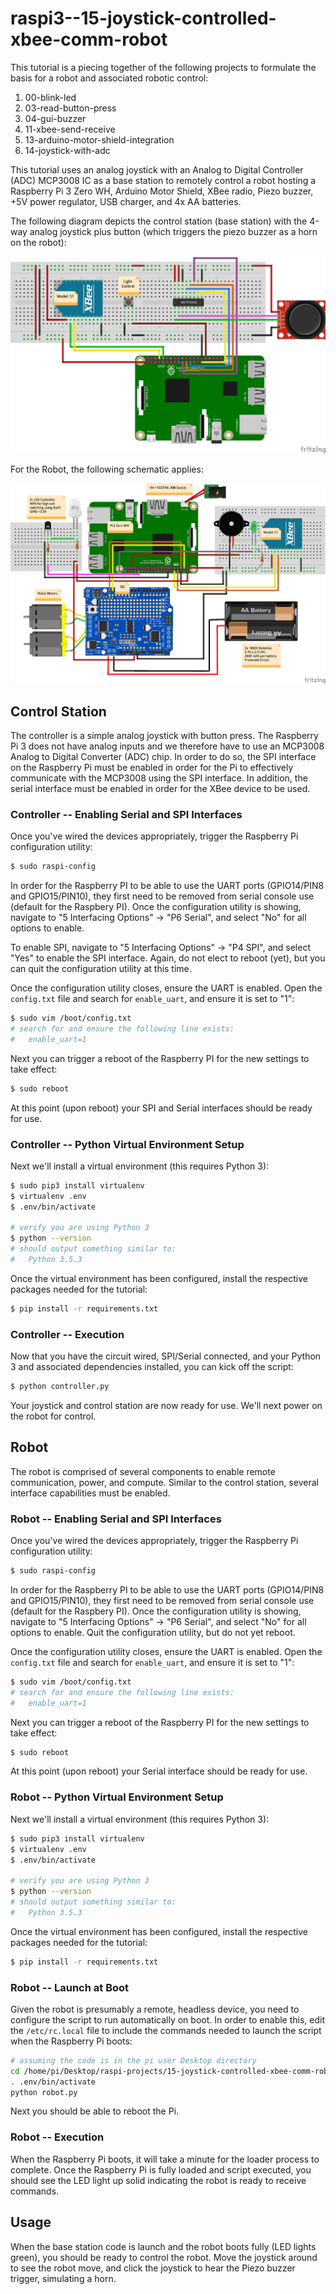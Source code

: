 # raspi3--15-joystick-controlled-xbee-comm-robot

This tutorial is a piecing together of the following projects to formulate the basis for a robot and
associated robotic control:

1. 00-blink-led
2. 03-read-button-press
3. 04-gui-buzzer
4. 11-xbee-send-receive
5. 13-arduino-motor-shield-integration
6. 14-joystick-with-adc

This tutorial uses an analog joystick with an Analog to Digital Controller (ADC) MCP3008 IC as a base
station to remotely control a robot hosting a Raspberry Pi 3 Zero WH, Arduino Motor Shield, XBee radio,
Piezo buzzer, +5V power regulator, USB charger, and 4x AA batteries.

The following diagram depicts the control station (base station) with the 4-way analog joystick plus
button (which triggers the piezo buzzer as a horn on the robot):

![Circuit](img/joystick-controlled-xbee-robot--controller.png "Circuit")

For the Robot, the following schematic applies:

![Circuit](img/joystick-controlled-xbee-robot--robot.png "Circuit")

## Control Station

The controller is a simple analog joystick with button press. The Raspberry Pi 3 does not have analog
inputs and we therefore have to use an MCP3008 Analog to Digital Converter (ADC) chip. In order to do
so, the SPI interface on the Raspberry Pi must be enabled in order for the Pi to effectively communicate
with the MCP3008 using the SPI interface. In addition, the serial interface must be enabled in order for
the XBee device to be used.

### Controller -- Enabling Serial and SPI Interfaces

Once you've wired the devices appropriately, trigger the Raspberry Pi configuration utility:

```bash
$ sudo raspi-config
```

In order for the Raspberry PI to be able to use the UART ports (GPIO14/PIN8 and GPIO15/PIN10),
they first need to be removed from serial console use (default for the Raspbery PI). Once the
configuration utility is showing, navigate to "5 Interfacing Options" -> "P6 Serial", and select
"No" for all options to enable.

To enable SPI, navigate to "5 Interfacing Options" -> "P4 SPI", and select "Yes" to enable the
SPI interface. Again, do not elect to reboot (yet), but you can quit the configuration utility at
this time.

Once the configuration utility closes, ensure the UART is enabled. Open the `config.txt` file
and search for `enable_uart`, and ensure it is set to "1":

```bash
$ sudo vim /boot/config.txt
# search for and ensure the following line exists:
#   enable_uart=1
```

Next you can trigger a reboot of the Raspberry PI for the new settings to take effect:

```bash
$ sudo reboot
```

At this point (upon reboot) your SPI and Serial interfaces should be ready for use.

### Controller -- Python Virtual Environment Setup

Next we'll install a virtual environment (this requires Python 3):

```bash
$ sudo pip3 install virtualenv
$ virtualenv .env
$ .env/bin/activate

# verify you are using Python 3
$ python --version
# should output something similar to:
#   Python 3.5.3
```

Once the virtual environment has been configured, install the respective packages needed
for the tutorial:

```bash
$ pip install -r requirements.txt
```

### Controller -- Execution

Now that you have the circuit wired, SPI/Serial connected, and your Python 3 and associated dependencies
installed, you can kick off the script:

```bash
$ python controller.py
```

Your joystick and control station are now ready for use. We'll next power on the robot for control.

## Robot

The robot is comprised of several components to enable remote communication, power, and compute. Similar
to the control station, several interface capabilities must be enabled.

### Robot -- Enabling Serial and SPI Interfaces

Once you've wired the devices appropriately, trigger the Raspberry Pi configuration utility:

```bash
$ sudo raspi-config
```

In order for the Raspberry PI to be able to use the UART ports (GPIO14/PIN8 and GPIO15/PIN10),
they first need to be removed from serial console use (default for the Raspbery PI). Once the
configuration utility is showing, navigate to "5 Interfacing Options" -> "P6 Serial", and select
"No" for all options to enable. Quit the configuration utility, but do not yet reboot.

Once the configuration utility closes, ensure the UART is enabled. Open the `config.txt` file
and search for `enable_uart`, and ensure it is set to "1":

```bash
$ sudo vim /boot/config.txt
# search for and ensure the following line exists:
#   enable_uart=1
```

Next you can trigger a reboot of the Raspberry PI for the new settings to take effect:

```bash
$ sudo reboot
```

At this point (upon reboot) your Serial interface should be ready for use.

### Robot -- Python Virtual Environment Setup

Next we'll install a virtual environment (this requires Python 3):

```bash
$ sudo pip3 install virtualenv
$ virtualenv .env
$ .env/bin/activate

# verify you are using Python 3
$ python --version
# should output something similar to:
#   Python 3.5.3
```

Once the virtual environment has been configured, install the respective packages needed
for the tutorial:

```bash
$ pip install -r requirements.txt
```

### Robot -- Launch at Boot

Given the robot is presumably a remote, headless device, you need to configure the script to run
automatically on boot. In order to enable this, edit the `/etc/rc.local` file to include the commands
needed to launch the script when the Raspberry Pi boots:

```bash
# assuming the code is in the pi user Desktop directory
cd /home/pi/Desktop/raspi-projects/15-joystick-controlled-xbee-comm-robot
. .env/bin/activate
python robot.py
```

Next you should be able to reboot the Pi.

### Robot -- Execution

When the Raspberry Pi boots, it will take a minute for the loader process to complete. Once the
Raspberry Pi is fully loaded and script executed, you should see the LED light up solid indicating
the robot is ready to receive commands.

## Usage

When the base station code is launch and the robot boots fully (LED lights green), you should be ready
to control the robot. Move the joystick around to see the robot move, and click the joystick to hear
the Piezo buzzer trigger, simulating a horn.
